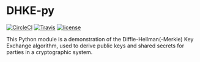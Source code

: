 # DHKE-py

[![CircleCI](https://img.shields.io/circleci/project/github/aburgd/DHKE-py.svg?style=flat-square)](https://circleci.com/gh/aburgd/DHKE-py)
[![Travis](https://img.shields.io/travis/aburgd/DHKE-py.svg?style=flat-square)](https://travis-ci.org/aburgd/DHKE-py/builds)
[![license](https://img.shields.io/github/license/aburgd/DHKE-py.svg?style=flat-square)](http://choosealicense.com/licenses/mit/)

This Python module is a demonstration of the Diffie-Hellman(-Merkle) Key Exchange algorithm, used to derive public keys and shared secrets for parties in a cryptographic system.
